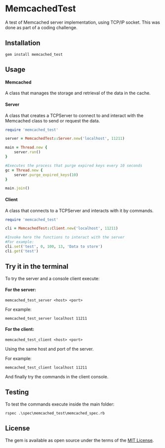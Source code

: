 # MemcachedTest
A test of Memcached server implementation, using TCP/IP socket.
This was done as part of a coding challenge.

## Installation

``` shell
gem install memcached_test
```

## Usage

#### Memcached
A class that manages the storage and retrieval of the data in the cache.

#### Server
A class that creates a TCPServer to connect to and interact with the Memcached class to send or request the data.

```ruby
require 'memcached_test'

server = MemcachedTest::Server.new('localhost', 11211)

main = Thread.new {
    server.run()
}

#Executes the process that purge expired keys every 10 seconds
gc = Thread.new {
    server.purge_expired_keys(10)
}

main.join()
```

#### Client
A class that connects to a TCPServer and interacts with it by commands.

```ruby
require 'memcached_test'

cli = MemcachedTest::Client.new('localhost', 11211)

#Invoke here the functions to interact with the server
#For example:
cli.set('test', 0, 100, 13, 'Data to store')
cli.get('test')
```

## Try it in the terminal
To try the server and a console client execute:

#### For the server:
``` shell
memcached_test_server <host> <port>
```
For example:
``` shell
memcached_test_server localhost 11211
```

#### For the client:
``` shell
memcached_test_client <host> <port>
```
Using the same host and port of the server.

For example:
``` shell
memcached_test_client localhost 11211
```
And finally try the commands in the client console.

## Testing
To test the commands execute inside the main folder: 
``` shell
rspec .\spec\memcached_test\memcached_spec.rb
```

## License

The gem is available as open source under the terms of the [MIT License](https://opensource.org/licenses/MIT).